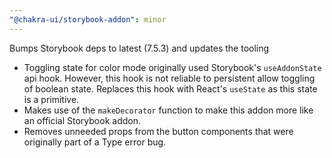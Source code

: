 ```yaml
---
"@chakra-ui/storybook-addon": minor
---
```


Bumps Storybook deps to latest (7.5.3) and updates the tooling

- Toggling state for color mode originally used Storybook's `useAddonState` api
  hook. However, this hook is not reliable to persistent allow toggling of
  boolean state. Replaces this hook with React's `useState` as this state is a
  primitive.
- Makes use of the `makeDecorator` function to make this addon more like an
  official Storybook addon.
- Removes unneeded props from the button components that were originally part of
  a Type error bug.
